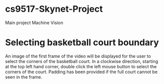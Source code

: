 # cs9517-Skynet-Project
Main project Machine Vision

# Selecting basketball court boundary
An image of the first frame of the video will be displayed for the user to select the corners of the basketball court. 
In a clockwise direction, starting at the top left hand corner, double click the left mouse button to select the corners of the court.
Padding has been provided if the full court cannot be seen in the frame.
